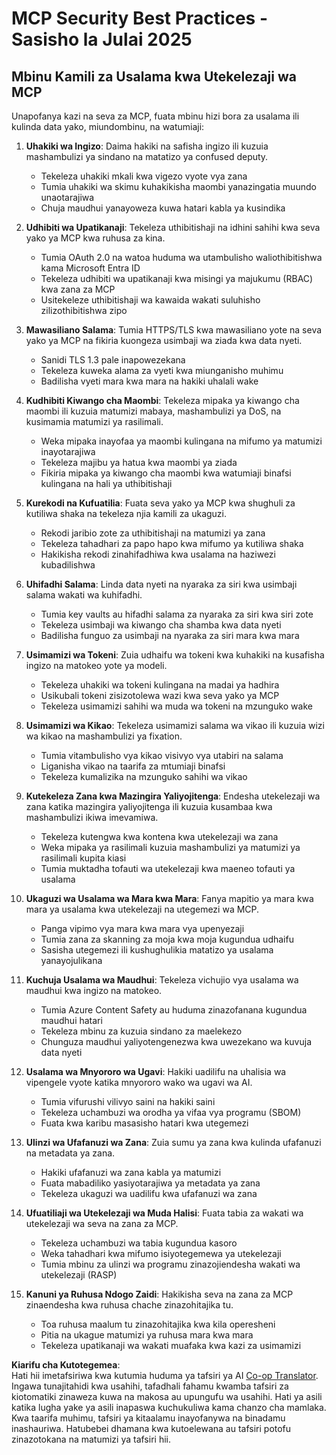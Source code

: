 <!--
CO_OP_TRANSLATOR_METADATA:
{
  "original_hash": "c3f4ea5732d64bf965e8aa2907759709",
  "translation_date": "2025-07-17T13:45:14+00:00",
  "source_file": "02-Security/mcp-security-best-practices-2025.md",
  "language_code": "sw"
}
-->
# MCP Security Best Practices - Sasisho la Julai 2025

## Mbinu Kamili za Usalama kwa Utekelezaji wa MCP

Unapofanya kazi na seva za MCP, fuata mbinu hizi bora za usalama ili kulinda data yako, miundombinu, na watumiaji:

1. **Uhakiki wa Ingizo**: Daima hakiki na safisha ingizo ili kuzuia mashambulizi ya sindano na matatizo ya confused deputy.
   - Tekeleza uhakiki mkali kwa vigezo vyote vya zana
   - Tumia uhakiki wa skimu kuhakikisha maombi yanazingatia muundo unaotarajiwa
   - Chuja maudhui yanayoweza kuwa hatari kabla ya kusindika

2. **Udhibiti wa Upatikanaji**: Tekeleza uthibitishaji na idhini sahihi kwa seva yako ya MCP kwa ruhusa za kina.
   - Tumia OAuth 2.0 na watoa huduma wa utambulisho waliothibitishwa kama Microsoft Entra ID
   - Tekeleza udhibiti wa upatikanaji kwa misingi ya majukumu (RBAC) kwa zana za MCP
   - Usitekeleze uthibitishaji wa kawaida wakati suluhisho zilizothibitishwa zipo

3. **Mawasiliano Salama**: Tumia HTTPS/TLS kwa mawasiliano yote na seva yako ya MCP na fikiria kuongeza usimbaji wa ziada kwa data nyeti.
   - Sanidi TLS 1.3 pale inapowezekana
   - Tekeleza kuweka alama za vyeti kwa miunganisho muhimu
   - Badilisha vyeti mara kwa mara na hakiki uhalali wake

4. **Kudhibiti Kiwango cha Maombi**: Tekeleza mipaka ya kiwango cha maombi ili kuzuia matumizi mabaya, mashambulizi ya DoS, na kusimamia matumizi ya rasilimali.
   - Weka mipaka inayofaa ya maombi kulingana na mifumo ya matumizi inayotarajiwa
   - Tekeleza majibu ya hatua kwa maombi ya ziada
   - Fikiria mipaka ya kiwango cha maombi kwa watumiaji binafsi kulingana na hali ya uthibitishaji

5. **Kurekodi na Kufuatilia**: Fuata seva yako ya MCP kwa shughuli za kutiliwa shaka na tekeleza njia kamili za ukaguzi.
   - Rekodi jaribio zote za uthibitishaji na matumizi ya zana
   - Tekeleza tahadhari za papo hapo kwa mifumo ya kutiliwa shaka
   - Hakikisha rekodi zinahifadhiwa kwa usalama na haziwezi kubadilishwa

6. **Uhifadhi Salama**: Linda data nyeti na nyaraka za siri kwa usimbaji salama wakati wa kuhifadhi.
   - Tumia key vaults au hifadhi salama za nyaraka za siri kwa siri zote
   - Tekeleza usimbaji wa kiwango cha shamba kwa data nyeti
   - Badilisha funguo za usimbaji na nyaraka za siri mara kwa mara

7. **Usimamizi wa Tokeni**: Zuia udhaifu wa tokeni kwa kuhakiki na kusafisha ingizo na matokeo yote ya modeli.
   - Tekeleza uhakiki wa tokeni kulingana na madai ya hadhira
   - Usikubali tokeni zisizotolewa wazi kwa seva yako ya MCP
   - Tekeleza usimamizi sahihi wa muda wa tokeni na mzunguko wake

8. **Usimamizi wa Kikao**: Tekeleza usimamizi salama wa vikao ili kuzuia wizi wa kikao na mashambulizi ya fixation.
   - Tumia vitambulisho vya kikao visivyo vya utabiri na salama
   - Liganisha vikao na taarifa za mtumiaji binafsi
   - Tekeleza kumalizika na mzunguko sahihi wa vikao

9. **Kutekeleza Zana kwa Mazingira Yaliyojitenga**: Endesha utekelezaji wa zana katika mazingira yaliyojitenga ili kuzuia kusambaa kwa mashambulizi ikiwa imevamiwa.
   - Tekeleza kutengwa kwa kontena kwa utekelezaji wa zana
   - Weka mipaka ya rasilimali kuzuia mashambulizi ya matumizi ya rasilimali kupita kiasi
   - Tumia muktadha tofauti wa utekelezaji kwa maeneo tofauti ya usalama

10. **Ukaguzi wa Usalama wa Mara kwa Mara**: Fanya mapitio ya mara kwa mara ya usalama kwa utekelezaji na utegemezi wa MCP.
    - Panga vipimo vya mara kwa mara vya upenyezaji
    - Tumia zana za skanning za moja kwa moja kugundua udhaifu
    - Sasisha utegemezi ili kushughulikia matatizo ya usalama yanayojulikana

11. **Kuchuja Usalama wa Maudhui**: Tekeleza vichujio vya usalama wa maudhui kwa ingizo na matokeo.
    - Tumia Azure Content Safety au huduma zinazofanana kugundua maudhui hatari
    - Tekeleza mbinu za kuzuia sindano za maelekezo
    - Chunguza maudhui yaliyotengenezwa kwa uwezekano wa kuvuja data nyeti

12. **Usalama wa Mnyororo wa Ugavi**: Hakiki uadilifu na uhalisia wa vipengele vyote katika mnyororo wako wa ugavi wa AI.
    - Tumia vifurushi vilivyo saini na hakiki saini
    - Tekeleza uchambuzi wa orodha ya vifaa vya programu (SBOM)
    - Fuata kwa karibu masasisho hatari kwa utegemezi

13. **Ulinzi wa Ufafanuzi wa Zana**: Zuia sumu ya zana kwa kulinda ufafanuzi na metadata ya zana.
    - Hakiki ufafanuzi wa zana kabla ya matumizi
    - Fuata mabadiliko yasiyotarajiwa ya metadata ya zana
    - Tekeleza ukaguzi wa uadilifu kwa ufafanuzi wa zana

14. **Ufuatiliaji wa Utekelezaji wa Muda Halisi**: Fuata tabia za wakati wa utekelezaji wa seva na zana za MCP.
    - Tekeleza uchambuzi wa tabia kugundua kasoro
    - Weka tahadhari kwa mifumo isiyotegemewa ya utekelezaji
    - Tumia mbinu za ulinzi wa programu zinazojiendesha wakati wa utekelezaji (RASP)

15. **Kanuni ya Ruhusa Ndogo Zaidi**: Hakikisha seva na zana za MCP zinaendesha kwa ruhusa chache zinazohitajika tu.
    - Toa ruhusa maalum tu zinazohitajika kwa kila operesheni
    - Pitia na ukague matumizi ya ruhusa mara kwa mara
    - Tekeleza upatikanaji wa wakati muafaka kwa kazi za usimamizi

**Kiarifu cha Kutotegemea**:  
Hati hii imetafsiriwa kwa kutumia huduma ya tafsiri ya AI [Co-op Translator](https://github.com/Azure/co-op-translator). Ingawa tunajitahidi kwa usahihi, tafadhali fahamu kwamba tafsiri za kiotomatiki zinaweza kuwa na makosa au upungufu wa usahihi. Hati ya asili katika lugha yake ya asili inapaswa kuchukuliwa kama chanzo cha mamlaka. Kwa taarifa muhimu, tafsiri ya kitaalamu inayofanywa na binadamu inashauriwa. Hatubebei dhamana kwa kutoelewana au tafsiri potofu zinazotokana na matumizi ya tafsiri hii.